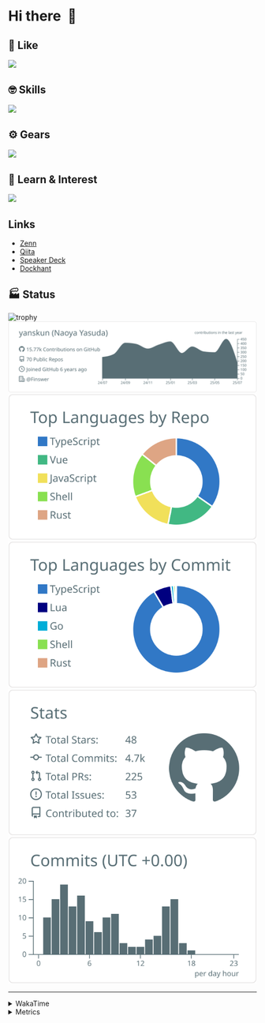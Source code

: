 # Hi there&nbsp; :wave:

## 💌 Like
<img src="https://go-skill-icons.vercel.app/api/icons?i=github" />

## 🤓 Skills
<img src="https://go-skill-icons.vercel.app/api/icons?i=js,ts,vue,nuxtjs,react,nextjs,go,lua,git" />

## ⚙️ Gears
<img src="https://go-skill-icons.vercel.app/api/icons?i=neovim,vscode,githubcopilot,alacritty,tmux" />

## 📖 Learn & Interest
<img src="https://go-skill-icons.vercel.app/api/icons?i=rust,deno,css,zig,playwright,githubactions,storybook,netlify,eslint" />

## Links
- [Zenn](https://zenn.dev/yanskun)
- [Qiita](https://qiita.com/yanskun)
- [Speaker Deck](https://speakerdeck.com/yanskun)
- [Dockhant](https://www.dockhunt.com/users/yanskun)

<!-- https://github.com/ryo-ma/github-profile-trophy -->

## 🏭 Status

<img src="https://github-profile-trophy.vercel.app/?username=yanskun&theme=onedark&row=1" alt="trophy">

<!-- https://github.com/vn7n24fzkq/github-profile-summary-cards -->
<picture>
  <source media="(prefers-color-scheme: dark)" srcset="https://raw.githubusercontent.com/yanskun/yanskun/master/profile-summary-card-output/nord_dark/0-profile-details.svg">
 <img src="https://raw.githubusercontent.com/yanskun/yanskun/master/profile-summary-card-output/default/0-profile-details.svg">
</picture>
<br>
<picture>
  <source media="(prefers-color-scheme: dark)" srcset="https://raw.githubusercontent.com/yanskun/yanskun/master/profile-summary-card-output/nord_dark/1-repos-per-language.svg">
 <img src="https://raw.githubusercontent.com/yanskun/yanskun/master/profile-summary-card-output/default/1-repos-per-language.svg">
</picture>
<picture>
  <source media="(prefers-color-scheme: dark)" srcset="https://raw.githubusercontent.com/yanskun/yanskun/master/profile-summary-card-output/nord_dark/2-most-commit-language.svg">
 <img src="https://raw.githubusercontent.com/yanskun/yanskun/master/profile-summary-card-output/default/2-most-commit-language.svg">
</picture>
<br>
<picture>
  <source media="(prefers-color-scheme: dark)" srcset="https://raw.githubusercontent.com/yanskun/yanskun/master/profile-summary-card-output/nord_dark/3-stats.svg">
 <img src="https://raw.githubusercontent.com/yanskun/yanskun/master/profile-summary-card-output/default/3-stats.svg">
</picture>
<picture>
  <source media="(prefers-color-scheme: dark)" srcset="https://raw.githubusercontent.com/yanskun/yanskun/master/profile-summary-card-output/nord_dark/4-productive-time.svg">
 <img src="https://raw.githubusercontent.com/yanskun/yanskun/master/profile-summary-card-output/default/4-productive-time.svg">
</picture>

---

<details>
  <summary>WakaTime</summary>
<!--START_SECTION:waka-->
![Code Time](http://img.shields.io/badge/Code%20Time-2%2C380%20hrs%2018%20mins-blue)

**🐱 My GitHub Data** 

> 📦 151.6 kB Used in GitHub's Storage 
 > 
> 🏆 2,363 Contributions in the Year 2025
 > 
> 💼 Opted to Hire
 > 
> 📜 131 Public Repositories 
 > 
> 🔑 6 Private Repositories 
 > 
**I'm an Early 🐤** 

```text
🌞 Morning                31563 commits       ████░░░░░░░░░░░░░░░░░░░░░   16.13 % 
🌆 Daytime                120404 commits      ███████████████░░░░░░░░░░   61.53 % 
🌃 Evening                39929 commits       █████░░░░░░░░░░░░░░░░░░░░   20.40 % 
🌙 Night                  3802 commits        ░░░░░░░░░░░░░░░░░░░░░░░░░   01.94 % 
```
📅 **I'm Most Productive on Tuesday** 

```text
Monday                   31087 commits       ████░░░░░░░░░░░░░░░░░░░░░   15.89 % 
Tuesday                  43477 commits       ██████░░░░░░░░░░░░░░░░░░░   22.22 % 
Wednesday                41540 commits       █████░░░░░░░░░░░░░░░░░░░░   21.23 % 
Thursday                 37408 commits       █████░░░░░░░░░░░░░░░░░░░░   19.12 % 
Friday                   35605 commits       █████░░░░░░░░░░░░░░░░░░░░   18.19 % 
Saturday                 2193 commits        ░░░░░░░░░░░░░░░░░░░░░░░░░   01.12 % 
Sunday                   4388 commits        █░░░░░░░░░░░░░░░░░░░░░░░░   02.24 % 
```


📊 **This Week I Spent My Time On** 

```text
🕑︎ Time Zone: Asia/Tokyo

💬 Programming Languages: 
TypeScript               12 hrs 59 mins      ███████████░░░░░░░░░░░░░░   42.70 % 
Go                       11 hrs 56 mins      ██████████░░░░░░░░░░░░░░░   39.24 % 
Other                    1 hr 14 mins        █░░░░░░░░░░░░░░░░░░░░░░░░   04.10 % 
Protocol Buffer          1 hr 5 mins         █░░░░░░░░░░░░░░░░░░░░░░░░   03.56 % 
YAML                     1 hr 2 mins         █░░░░░░░░░░░░░░░░░░░░░░░░   03.44 % 

🔥 Editors: 
Neovim                   27 hrs 29 mins      ███████████████████████░░   90.31 % 
VS Code                  2 hrs 56 mins       ██░░░░░░░░░░░░░░░░░░░░░░░   09.69 % 

💻 Operating System: 
Mac                      30 hrs 26 mins      █████████████████████████   100.00 % 
```


 Last Updated on 13/07/2025 05:31:57 UTC
<!--END_SECTION:waka-->
</details>

<details>
  <summary>Metrics</summary>
  <img src="https://github.com/yanskun/yanskun/blob/main/github-metrics.svg" alt="Metrics">
</details>
